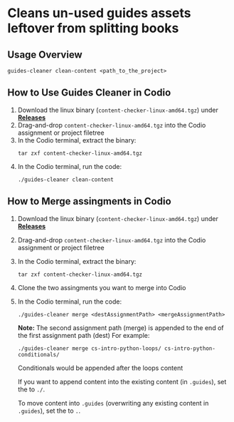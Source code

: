 # Cleans un-used guides assets leftover from splitting books

## Usage Overview
`guides-cleaner clean-content <path_to_the_project>`

## How to Use Guides Cleaner in Codio
1. Download the linux binary (`content-checker-linux-amd64.tgz`) under [**Releases**](https://github.com/codio/guides-cleaner/releases)
2. Drag-and-drop `content-checker-linux-amd64.tgz` into the Codio assignment or project filetree
3. In the Codio terminal, extract the binary:
    ```
    tar zxf content-checker-linux-amd64.tgz
    ```
4. In the Codio terminal, run the code:
    ```
    ./guides-cleaner clean-content
    ```
## How to Merge assingments in Codio
1. Download the linux binary (`content-checker-linux-amd64.tgz`) under [**Releases**](https://github.com/codio/guides-cleaner/releases)
2. Drag-and-drop `content-checker-linux-amd64.tgz` into the Codio assignment or project filetree
3. In the Codio terminal, extract the binary:
    ```
    tar zxf content-checker-linux-amd64.tgz
    ```
4. Clone the two assingments you want to merge into Codio
5. In the Codio terminal, run the code:
    ```
    ./guides-cleaner merge <destAssignmentPath> <mergeAssignmentPath>
    ```

    **Note:** The second assignment path (merge) is appended to the end of the first assignment path (dest)
    For example:
    ```
    ./guides-cleaner merge cs-intro-python-loops/ cs-intro-python-conditionals/
    ```
    Conditionals would be appended after the loops content

    If you want to append content into the existing content (in `.guides`), set the <destAssignmentPath> to `./`.
    
    To move content into `.guides` (overwriting any existing content in `.guides`), set the <destAssignmentPath> to `.`.

